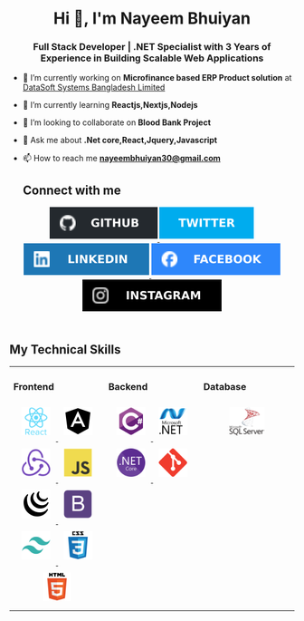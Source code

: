 <h1 align="center">Hi 👋, I'm Nayeem Bhuiyan</h1>
<h3 align="center">Full Stack Developer | .NET Specialist with 3 Years of Experience in Building Scalable Web Applications</h3>

- 🔭 I’m currently working on **Microfinance based ERP Product solution** at <a href="https://datasoft-bd.com/">DataSoft Systems Bangladesh Limited</a>

- 🌱 I’m currently learning **Reactjs,Nextjs,Nodejs**

- 👯 I’m looking to collaborate on **Blood Bank Project**

- 💬 Ask me about **.Net core,React,Jquery,Javascript**

- 📫 How to reach me **nayeembhuiyan30@gmail.com**
 
  ## Connect with me  
<div align="center">
<a href="https://github.com/Nayeem-Bhuiyan" target="_blank" title="Github">
<img src=https://github.com/Nayeem-Bhuiyan/Nayeem-Bhuiyan/blob/master/Asset/SVG/github.svg?&style=for-the-badge&logo=github&logoColor=white alt=github style="margin-bottom: 5px;" />
</a>
<a href="#" target="_blank" title="Twitter">
<img src=https://github.com/Nayeem-Bhuiyan/Nayeem-Bhuiyan/blob/master/Asset/SVG/twitter.svg?&style=for-the-badge&logo=twitter&logoColor=white alt=twitter style="margin-bottom: 5px;" />
</a>
<a href="https://www.linkedin.com/in/nayeem-bhuiyan-1988ab19a/" target="_blank" title="Linkedin">
<img src=https://github.com/Nayeem-Bhuiyan/Nayeem-Bhuiyan/blob/master/Asset/SVG/linkedin.svg?&style=for-the-badge&logo=linkedin&logoColor=white alt=linkedin style="margin-bottom: 5px;" />
</a>
<a href="https://www.facebook.com/nayeempjnu?mibextid=ZbWKwL" target="_blank" title="Facebook">
<img src=https://github.com/Nayeem-Bhuiyan/Nayeem-Bhuiyan/blob/master/Asset/SVG/facebook.svg?&style=for-the-badge&logo=facebook&logoColor=white alt=facebook style="margin-bottom: 5px;" />
</a>
<a href="https://www.instagram.com/nayeem729/" target="_blank" title="Instragram">
<img src=https://github.com/Nayeem-Bhuiyan/Nayeem-Bhuiyan/blob/master/Asset/SVG/instagram.svg?&style=for-the-badge&logo=instagram&logoColor=white alt=instagram style="margin-bottom: 5px;" />
</a>  
</div>  

<br/>  

## My Technical Skills  
<table>
  <tr>
  <td valign="top" width="33%">

### Frontend  
<div align="center">  
<a href="https://reactjs.org/" target="_blank" title="Reactjs">
<img style="margin: 10px" src="https://github.com/Nayeem-Bhuiyan/Nayeem-Bhuiyan/blob/master/Asset/SVG/reactjs.svg" alt="React" height="50" />
</a>  
<a href="https://angular.io/" target="_blank" title="Angular">
<img style="margin: 10px" src="https://github.com/Nayeem-Bhuiyan/Nayeem-Bhuiyan/blob/master/Asset/SVG/angular.svg" alt="Angular" height="50" />
</a> 
<a href="https://redux.js.org/" target="_blank" title="Redux">
<img style="margin: 10px" src="https://github.com/Nayeem-Bhuiyan/Nayeem-Bhuiyan/blob/master/Asset/SVG/redux.svg" alt="Redux" height="50" />
</a>
<a href="https://www.javascript.com/" target="_blank" title="Javascript">
<img style="margin: 10px" src="https://github.com/Nayeem-Bhuiyan/Nayeem-Bhuiyan/blob/master/Asset/SVG/javascript.svg" alt="JavaScript" height="50" />
</a> 
<a href="https://jquery.com/" target="_blank" title="Jquery">
<img style="margin: 10px" src="https://github.com/Nayeem-Bhuiyan/Nayeem-Bhuiyan/blob/master/Asset/SVG/jquery.svg" alt="jQuery" height="50" />
</a>  
<a href="https://getbootstrap.com/docs/3.4/javascript/" target="_blank" title="Bootstrap">
<img style="margin: 10px" src="https://github.com/Nayeem-Bhuiyan/Nayeem-Bhuiyan/blob/master/Asset/SVG/bootstrap.svg" alt="Bootstrap" height="50" />
</a>  
<a href="https://www.tailwindcss.com/" target="_blank" title="Tailwind">
<img style="margin: 10px" src="https://github.com/Nayeem-Bhuiyan/Nayeem-Bhuiyan/blob/master/Asset/SVG/tailwindcss.svg" alt="Tailwind CSS" height="50" />
</a>  
<a href="https://www.w3schools.com/css/" target="_blank" title="CSS">
<img style="margin: 10px" src="https://github.com/Nayeem-Bhuiyan/Nayeem-Bhuiyan/blob/master/Asset/SVG/css3.svg" alt="CSS3" height="50" />
</a>  
<a href="https://en.wikipedia.org/wiki/HTML5" target="_blank" title="HTML5">
<img style="margin: 10px" src="https://github.com/Nayeem-Bhuiyan/Nayeem-Bhuiyan/blob/master/Asset/SVG/html5.svg" alt="HTML5" height="50" />
</a>  
</div>
</td>
<td valign="top" width="33%">

### Backend  
  <div align="center">  
  <a href="https://docs.microsoft.com/en-us/dotnet/csharp/" target="_blank" title="C-Sharp">
  <img style="margin: 10px" src="https://github.com/Nayeem-Bhuiyan/Nayeem-Bhuiyan/blob/master/Asset/SVG/csharp-original.svg" alt="C#" height="50" />
  </a>  
  <a href="https://dotnet.microsoft.com/download/dotnet-framework" target="_blank" title=".NET">
  <img style="margin: 10px" src="https://github.com/Nayeem-Bhuiyan/Nayeem-Bhuiyan/blob/master/Asset/SVG/dot-net-original-wordmark.svg" alt=".NET" height="50" />
  </a>  
  <a href="https://dotnet.microsoft.com/download" target="_blank" title=".NET Core">
  <img style="margin: 10px" src="https://github.com/Nayeem-Bhuiyan/Nayeem-Bhuiyan/blob/master/Asset/SVG/dotnetcore.svg" alt=".Net Core" height="50" />
  </a>  
  <a href="https://github.com/" target="_blank" title="Github">
  <img style="margin: 10px" src="https://github.com/Nayeem-Bhuiyan/Nayeem-Bhuiyan/blob/master/Asset/SVG/git-scm-icon.svg" alt="Git" height="50" />
  </a>  
  </div>
</td>

<td valign="top" width="33%">

### Database  
  <div align="center">  
  <a href="https://learn.microsoft.com/en-gb/sql/relational-databases/databases/create-a-database?view=sql-server-ver16" target="_blank" title="SQL Server">
   <img style="margin: 10px" src="https://github.com/Nayeem-Bhuiyan/Nayeem-Bhuiyan/blob/master/Asset/Images/sql-server.svg" alt="MSSQL" 
  height="50" />
  </a>  

</td>

 </tr>
</table>
<br/>  


